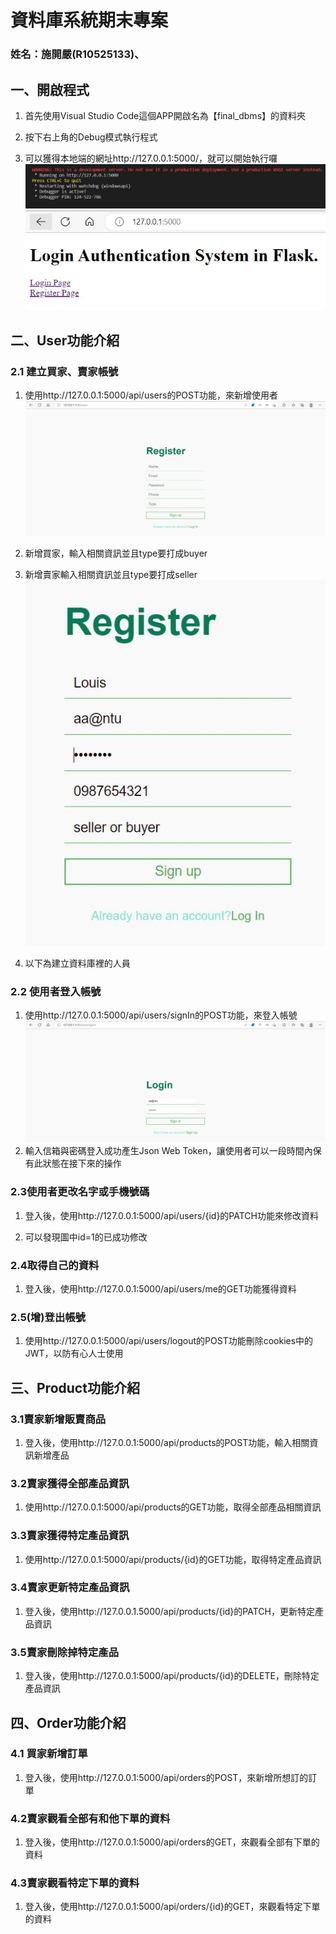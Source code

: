 # 資料庫系統期末專案
### 姓名：施開嚴(R10525133)、


## 一、開啟程式
1. 首先使用Visual Studio Code這個APP開啟名為【final_dbms】的資料夾
   

2. 按下右上角的Debug模式執行程式
   
3. 可以獲得本地端的網址http://127.0.0.1:5000/，就可以開始執行囉
![執行畫面](/image/1.JPG)
![Home](/image/2.JPG)


## 二、User功能介紹

### 2.1 建立買家、賣家帳號
1. 使用http://127.0.0.1:5000/api/users的POST功能，來新增使用者
![registerPage](/image/3.JPG)
   
2. 新增買家，輸入相關資訊並且type要打成buyer
3. 新增賣家輸入相關資訊並且type要打成seller
![register](/image/register.JPG)

4. 以下為建立資料庫裡的人員
   

### 2.2 使用者登入帳號
1. 使用http://127.0.0.1:5000/api/users/signIn的POST功能，來登入帳號
![signIn](/image/signIn.JPG)   
2. 輸入信箱與密碼登入成功產生Json Web Token，讓使用者可以一段時間內保有此狀態在接下來的操作
   

### 2.3使用者更改名字或手機號碼
1. 登入後，使用http://127.0.0.1:5000/api/users/{id}的PATCH功能來修改資料
   
2. 可以發現圖中id=1的已成功修改  
   
   

### 2.4取得自己的資料
   1. 登入後，使用http://127.0.0.1:5000/api/users/me的GET功能獲得資料
  

### 2.5(增)登出帳號
   1. 使用http://127.0.0.1:5000/api/users/logout的POST功能刪除cookies中的JWT，以防有心人士使用
      
      

## 三、Product功能介紹

### 3.1賣家新增販賣商品
   1. 登入後，使用http://127.0.0.1:5000/api/products的POST功能，輸入相關資訊新增產品
   

### 3.2賣家獲得全部產品資訊
   1. 使用http://127.0.0.1:5000/api/products的GET功能，取得全部產品相關資訊
   

### 3.3賣家獲得特定產品資訊
   1. 使用http://127.0.0.1:5000/api/products/{id}的GET功能，取得特定產品資訊
    

### 3.4賣家更新特定產品資訊
   1. 登入後，使用http://127.0.0.1.5000/api/products/{id}的PATCH，更新特定產品資訊
   
   

### 3.5賣家刪除掉特定產品
   1. 登入後，使用http://127.0.0.1:5000/api/products/{id}的DELETE，刪除特定產品資訊
   
     

## 四、Order功能介紹

### 4.1 買家新增訂單
   1. 登入後，使用http://127.0.0.1:5000/api/orders的POST，來新增所想訂的訂單
   
   
   

### 4.2賣家觀看全部有和他下單的資料
   1. 登入後，使用http://127.0.0.1:5000/api/orders的GET，來觀看全部有下單的資料
   

### 4.3賣家觀看特定下單的資料
1. 登入後，使用http://127.0.0.1:5000/api/orders/{id}的GET，來觀看特定下單的資料
   

